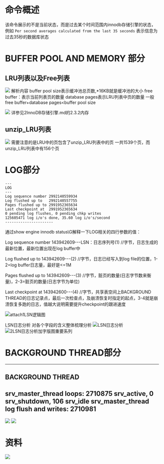 # 命令概述 
该命令展示的不是当前状态，而是过去某个时间范围内innodb存储引擎的状态，例如
`Per second averages calculated from the last 35 seconds`
表示信息为过去35秒的数据库状态

# BUFFER POOL AND MEMORY 部分
## LRU列表以及Free列表
![](img/attach1/attach1-内容之buffer%20pool%20LRU%20page.png)
解析内容
buffer pool size表示缓冲池总页数,*16KB就是缓冲池的大小
free buffer：表示当前列表页的数量
database pages表示LRU列表中页的数量
一般 free buffer+database pages<buffer pool size

![](img/attach1/attach1-解析之buffer%20pool%20LRU%20page.png)
详参见2InnoDB存储引擎.md的2.3.2内存

## unzip_LRU列表
![](img/attach1/attach1-内容buffer%20pool%20unzip%20LRU.png)
需要注意的是LRU中的页包含了unzip_LRU列表中的页
一共1539个页，而unzip_LRU列表中有156个页


# LOG部分
```
---
LOG
---
Log sequence number 2992140559934
Log flushed up to   2992140557755
Pages flushed up to 2991952365634
Last checkpoint at  2991952365634
0 pending log flushes, 0 pending chkp writes
125605471 log i/o's done, 35.60 log i/o's/second
----------------------
```

通过show engine innodb status\G解释一下LOG相关的四行参数的值：

Log sequence number 143942609---LSN：日志序列号(1)
//字节，日志生成的最新位置，最新位置出现在log buffer中

Log flushed up to   143942609---(2)
//字节，日志已经写入到log file的位置，1-2=log buffer日志量，最好是<=1M

Pages flushed up to 143942609---(3)
//字节，脏页的数量(日志字节数来衡量)，2-3=脏页的数量(日志字节为单位)

Last checkpoint at  143942600---(4)
//字节，共享表空间上BACKGROUND THREAD的日志记录点，最后一次检查点，及崩溃恢复时指定的起点，3-4就是崩溃恢复多跑的日志，值越大说明需要提升checkpoint的跟进速度

![attach1LSN逻辑图](img/attach1/attach1LSN逻辑图.png)

LSN日志分析 对各个字段的含义整体梳理分析
![LSN日志分析](img/important/2LSN日志分析图重要系列.png)
![2LSN日志分析加字版图重要系列](img/important/2LSN日志分析加字版图重要系列.png)

# BACKGROUND THREAD部分

-----------------
BACKGROUND THREAD
-----------------
srv_master_thread loops: 2710875 srv_active, 0 srv_shutdown, 106 srv_idle
srv_master_thread log flush and writes: 2710981
----------


![](img/attach1/attach1backgroundthread1.png)
![](img/attach1/attach1backgroundthread2.png)

# 资料
![](https://app.yinxiang.com/shard/s23/nl/6983422/dc34034c-34c9-4b75-a89f-c15bee9af13c)
